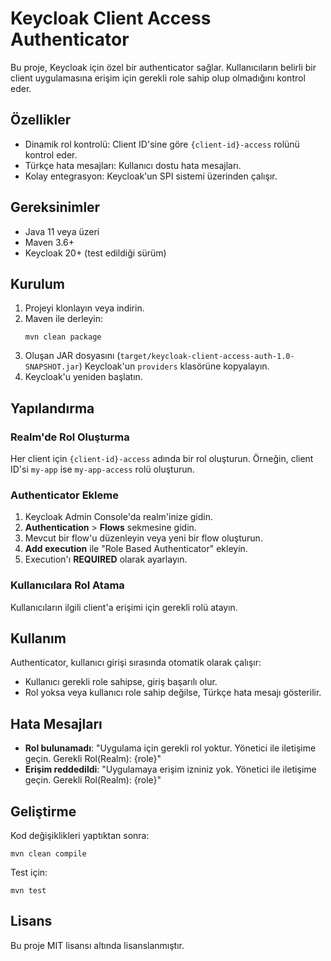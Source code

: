 # Keycloak Client Access Authenticator

Bu proje, Keycloak için özel bir authenticator sağlar. Kullanıcıların belirli bir client uygulamasına erişim için gerekli role sahip olup olmadığını kontrol eder.

## Özellikler

- Dinamik rol kontrolü: Client ID'sine göre `{client-id}-access` rolünü kontrol eder.
- Türkçe hata mesajları: Kullanıcı dostu hata mesajları.
- Kolay entegrasyon: Keycloak'un SPI sistemi üzerinden çalışır.

## Gereksinimler

- Java 11 veya üzeri
- Maven 3.6+
- Keycloak 20+ (test edildiği sürüm)

## Kurulum

1. Projeyi klonlayın veya indirin.
2. Maven ile derleyin:
   ```
   mvn clean package
   ```
3. Oluşan JAR dosyasını (`target/keycloak-client-access-auth-1.0-SNAPSHOT.jar`) Keycloak'un `providers` klasörüne kopyalayın.
4. Keycloak'u yeniden başlatın.

## Yapılandırma

### Realm'de Rol Oluşturma

Her client için `{client-id}-access` adında bir rol oluşturun. Örneğin, client ID'si `my-app` ise `my-app-access` rolü oluşturun.

### Authenticator Ekleme

1. Keycloak Admin Console'da realm'inize gidin.
2. **Authentication** > **Flows** sekmesine gidin.
3. Mevcut bir flow'u düzenleyin veya yeni bir flow oluşturun.
4. **Add execution** ile "Role Based Authenticator" ekleyin.
5. Execution'ı **REQUIRED** olarak ayarlayın.

### Kullanıcılara Rol Atama

Kullanıcıların ilgili client'a erişimi için gerekli rolü atayın.

## Kullanım

Authenticator, kullanıcı girişi sırasında otomatik olarak çalışır:

- Kullanıcı gerekli role sahipse, giriş başarılı olur.
- Rol yoksa veya kullanıcı role sahip değilse, Türkçe hata mesajı gösterilir.

## Hata Mesajları

- **Rol bulunamadı**: "Uygulama için gerekli rol yoktur. Yönetici ile iletişime geçin. Gerekli Rol(Realm): {role}"
- **Erişim reddedildi**: "Uygulamaya erişim izniniz yok. Yönetici ile iletişime geçin. Gerekli Rol(Realm): {role}"

## Geliştirme

Kod değişiklikleri yaptıktan sonra:
```
mvn clean compile
```

Test için:
```
mvn test
```

## Lisans

Bu proje MIT lisansı altında lisanslanmıştır.
